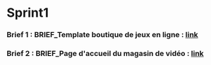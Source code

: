 # Sprint1
### Brief 1 : BRIEF_Template boutique de jeux en ligne : [link](https://hicham-el-arfaouy.github.io/Sprint1/BRIEF_Template%20boutique%20de%20jeux%20en%20ligne/)
### Brief 2 : BRIEF_Page d'accueil du magasin de vidéo : [link](https://hicham-el-arfaouy.github.io/Sprint1/BRIEF_Page%20d'accueil%20du%20magasin%20de%20vid%C3%A9o/)
